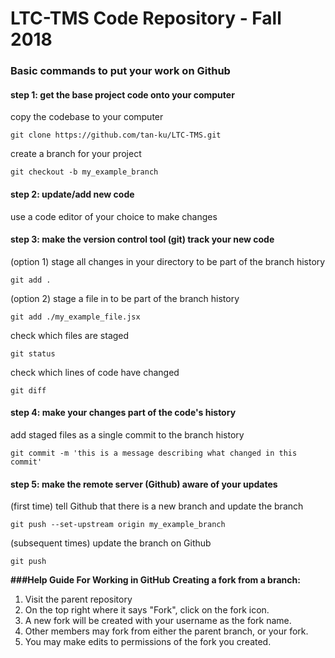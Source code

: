 # LTC-TMS Code Repository - Fall 2018

### Basic commands to put your work on Github

#### step 1: get the base project code onto your computer
copy the codebase to your computer
```
git clone https://github.com/tan-ku/LTC-TMS.git
```

create a branch for your project
```
git checkout -b my_example_branch
```

#### step 2: update/add new code
use a code editor of your choice to make changes

#### step 3: make the version control tool (git) track your new code
(option 1) stage all changes in your directory to be part of the branch history
```
git add .
```

(option 2) stage a file in to be part of the branch history
```
git add ./my_example_file.jsx
```

check which files are staged
```
git status
```

check which lines of code have changed
```
git diff
```

#### step 4: make your changes part of the code's history
add staged files as a single commit to the branch history
```
git commit -m 'this is a message describing what changed in this commit'
```

#### step 5: make the remote server (Github) aware of your updates
(first time) tell Github that there is a new branch and update the branch
```
git push --set-upstream origin my_example_branch
```

(subsequent times) update the branch on Github
```
git push
```


**###Help Guide For Working in GitHub**
**Creating a fork from a branch:**
1. Visit the parent repository
2. On the top right where it says "Fork", click on the fork icon.
3. A new fork will be created with your username as the fork name.
4. Other members may fork from either the parent branch, or your fork.
5. You may make edits to permissions of the fork you created.
